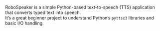 RoboSpeaker is a simple Python-based text-to-speech (TTS) application that converts typed text into speech.  
It’s a great beginner project to understand Python’s `pyttsx3` libraries and basic I/O handling.
